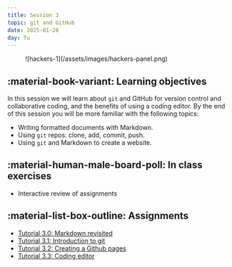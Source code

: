 ```yaml
---
title: Session 3
topic: git and GitHub
date: 2025-01-28
day: Tu
---
```




<figure markdown="span">
  ![hackers-1](/assets/images/hackers-panel.png)
</figure>

## :material-book-variant: Learning objectives
In this session we will learn about `git` and GitHub for version control and 
collaborative coding, and the benefits of using a coding editor.
By the end of this session you will be more familiar with the following topics:

- Writing formatted documents with Markdown.
- Using `git` repos: clone, add, commit, push.
- Using `git` and Markdown to create a website.


## :material-human-male-board-poll: In class exercises
- Interactive review of assignments
<!-- - Link to [Lecture 3 slides](/lectures/3.0/): ... -->


## :material-list-box-outline: Assignments
- [Tutorial 3.0: Markdown revisited](/tutorials/3.0-markdown)
- [Tutorial 3.1: Introduction to git](/tutorials/3.1-learning-git)
- [Tutorial 3.2: Creating a Github pages](/tutorials/3.2-github-pages)
- [Tutorial 3.3: Coding editor](/tutorials/3.3-coding-editor)

